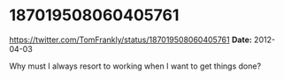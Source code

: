 # 187019508060405761
https://twitter.com/TomFrankly/status/187019508060405761
**Date:** 2012-04-03

Why must I always resort to working when I want to get things done?
